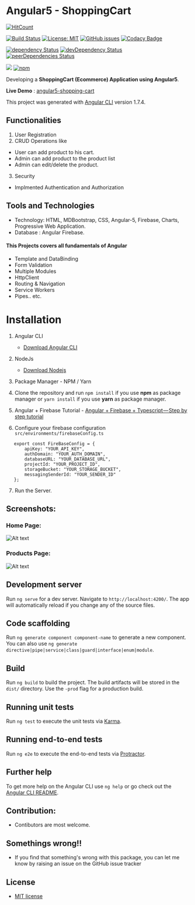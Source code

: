 # Angular5 - ShoppingCart

 [![HitCount](http://hits.dwyl.io/ikismail/Angular4-ShoppingCart.svg)](http://hits.dwyl.io/ikismail/Angular4-ShoppingCart)

[![Build Status](https://travis-ci.org/ikismail/Angular5-ShoppingCart.svg?branch=master)](https://travis-ci.org/ikismail/Angular5-ShoppingCart)
[![License: MIT](https://img.shields.io/badge/License-MIT-green.svg)](https://github.com/ikismail/Angular-ShoppingCart/blob/master/LICENSE)
[![GitHub issues](https://img.shields.io/github/issues/ikismail/Angular-ShoppingCart.svg)](https://github.com/ikismail/Angular-ShoppingCart/issues)
[![Codacy Badge](https://api.codacy.com/project/badge/Grade/0e15a95393f94acb941e8e7cdaedc9e6)](https://www.codacy.com/app/ikismail/Angular5-ShoppingCart?utm_source=github.com&amp;utm_medium=referral&amp;utm_content=ikismail/Angular5-ShoppingCart&amp;utm_campaign=Badge_Grade)

[![dependency Status](https://david-dm.org/ikismail/Angular-ShoppingCart.svg)](https://david-dm.org/ikismail/Angular-ShoppingCart#info=dependencies)
[![devDependency Status](https://david-dm.org/ikismail/Angular-ShoppingCart/dev-status.svg)](https://david-dm.org/ikismail/Angular-ShoppingCart#info=devDependencies)
[![peerDependencies Status](https://david-dm.org/ikismail/Angular-ShoppingCart/peer-status.svg)](https://david-dm.org/ikismail/Angular-ShoppingCart?type=peer)

[![](https://img.shields.io/github/release/ikismail/Angular-ShoppingCart.svg?style=flat-square)](https://github.com/ikismail/Angular-ShoppingCart/releases)
[![npm](https://img.shields.io/badge/demo-online-brightgreen.svg)](http://angularexampleapp.com/)

Developing a **ShoppingCart (Ecommerce) Application using Angular5**.

**Live Demo** : [angular5-shopping-cart](https://angular-shoppingcart.firebaseapp.com/)

This project was generated with [Angular CLI](https://github.com/angular/angular-cli) version 1.7.4.

## Functionalities

1.  User Registration
2.  CRUD Operations like

* User can add product to his cart.
* Admin can add product to the product list
* Admin can edit/delete the product.

3.  Security

* Implmented Authentication and Authorization

## Tools and Technologies

* Technology: HTML, MDBootstrap, CSS, Angular-5, Firebase, Charts, Progressive Web Application.
* Database : Angular Firebase.

#### This Projects covers all fundamentals of Angular

* Template and DataBinding
* Form Validation
* Multiple Modules
* HttpClient
* Routing & Navigation
* Service Workers
* Pipes.. etc.


# Installation

1.  Angular CLI
    * [Download Angular CLI](https://cli.angular.io/)
2.  NodeJs
    * [Download Nodejs](https://nodejs.org/en/download/)
3.  Package Manager - NPM / Yarn
4.  Clone the repository and run `npm install` if you use **npm** as package manager or `yarn install` if you use **yarn** as package manager.
5.  Angular + Firebase Tutorial - [Angular + Firebase + Typescript — Step by step tutorial](https://medium.com/factory-mind/angular-firebase-typescript-step-by-step-tutorial-2ef887fc7d71)

6. Configure your firebase configuration `src/environments/firebaseConfig.ts`
 ```
    export const FireBaseConfig = {
        apiKey: "YOUR_API_KEY",
        authDomain: "YOUR_AUTH_DOMAIN",
        databaseURL: "YOUR_DATABASE_URL",
        projectId: "YOUR_PROJECT_ID",
        storageBucket: "YOUR_STORAGE_BUCKET",
        messagingSenderId: "YOUR_SENDER_ID"
    }; 
```

7. Run the Server. 

## Screenshots:

### Home Page:

![Alt text](https://github.com/ikismail/Angular-ShoppingCart/blob/master/screenshots/home.PNG "Home Page")

### Products Page:

![Alt text](https://github.com/ikismail/Angular-ShoppingCart/blob/master/screenshots/products.PNG "Home Page")

## Development server

Run `ng serve` for a dev server. Navigate to `http://localhost:4200/`. The app will automatically reload if you change any of the source files.

## Code scaffolding

Run `ng generate component component-name` to generate a new component. You can also use `ng generate directive|pipe|service|class|guard|interface|enum|module`.

## Build

Run `ng build` to build the project. The build artifacts will be stored in the `dist/` directory. Use the `-prod` flag for a production build.

## Running unit tests

Run `ng test` to execute the unit tests via [Karma](https://karma-runner.github.io).

## Running end-to-end tests

Run `ng e2e` to execute the end-to-end tests via [Protractor](http://www.protractortest.org/).

## Further help

To get more help on the Angular CLI use `ng help` or go check out the [Angular CLI README](https://github.com/angular/angular-cli/blob/master/README.md).

## Contribution:

* Contibutors are most welcome.

## Somethings wrong!!

* If you find that something's wrong with this package, you can let me know by raising an issue on the GitHub issue tracker

## License

* [MIT license](https://github.com/ikismail/Angular-ShoppingCart/blob/master/LICENSE)
